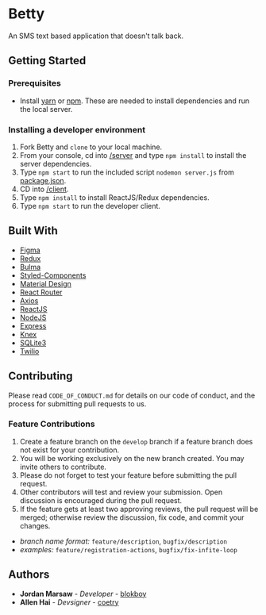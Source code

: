# Betty

An SMS text based application that doesn't talk back.

## Getting Started

### Prerequisites

- Install [yarn](https://yarnpkg.com/en/docs/install#windows-stable) or [npm](https://www.npmjs.com/get-npm). These are needed to install dependencies and run the local server.

### Installing a developer environment

1. Fork Betty and `clone` to your local machine.
2. From your console, cd into [/server](/server) and type `npm install` to install the server dependencies.
3. Type `npm start` to run the included script `nodemon server.js` from [package.json](package.json).
4. CD into [/client](/client).
5. Type `npm install` to install ReactJS/Redux dependencies.
6. Type `npm start` to run the developer client.

## Built With

* [Figma](https://www.figma.com/)
* [Redux](https://redux.js.org/)
* [Bulma](https://bulma.io/documentation/)
* [Styled-Components](https://www.styled-components.com/)
* [Material Design](https://material.io/design/)
* [React Router](https://reacttraining.com/react-router/core/guides/philosophy)
* [Axios](https://www.npmjs.com/package/axios)
* [ReactJS](https://reactjs.org/)
* [NodeJS](https://nodejs.org/en/)
* [Express](https://expressjs.com/)
* [Knex](https://knexjs.org/)
* [SQLite3](https://www.sqlite.org/index.html)
* [Twilio](https://www.twilio.com/)

## Contributing

Please read `CODE_OF_CONDUCT.md` for details on our code of conduct, and the process for submitting pull requests to us.

### Feature Contributions

1. Create a feature branch on the ```develop``` branch if a feature branch does not exist for your contribution.
2. You will be working exclusively on the new branch created. You may invite others to contribute.
3. Please do not forget to test your feature before submitting the pull request.
4. Other contributors will test and review your submission. Open discussion is encouraged during the pull request.
5. If the feature gets at least two approving reviews, the pull request will be merged; otherwise review the discussion, fix code, and commit your changes.

- _branch name format:_
`feature/description`, `bugfix/description`
- _examples:_
`feature/registration-actions`, `bugfix/fix-infite-loop`

## Authors
* **Jordan Marsaw** - *Developer* - [blokboy](https://github.com/blokboy)
* **Allen Hai** - *Devsigner* - [coetry](https://github.com/coetry)
